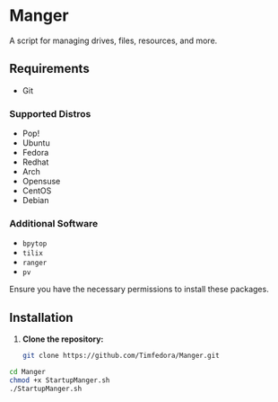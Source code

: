 # Manger

A script for managing drives, files, resources, and more.

## Requirements

- Git
### Supported Distros
- Pop!
- Ubuntu
- Fedora
- Redhat
- Arch
- Opensuse
- CentOS
- Debian


### Additional Software

- `bpytop`
- `tilix`
- `ranger`
- `pv`

Ensure you have the necessary permissions to install these packages.

## Installation

1. **Clone the repository:**
   ```sh
   git clone https://github.com/Timfedora/Manger.git
```sh
cd Manger
chmod +x StartupManger.sh
./StartupManger.sh


